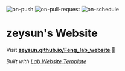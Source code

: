 
  ![on-push](../../actions/workflows/on-push.yaml/badge.svg)
  ![on-pull-request](../../actions/workflows/on-pull-request.yaml/badge.svg)
  ![on-schedule](../../actions/workflows/on-schedule.yaml/badge.svg)

  # zeysun's Website

  Visit **[zeysun.github.io/Feng_lab_website](https://zeysun.github.io/Feng_lab_website)** 🚀

  _Built with [Lab Website Template](https://greene-lab.gitbook.io/lab-website-template-docs)_
